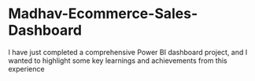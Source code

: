 # Madhav-Ecommerce-Sales-Dashboard
I have just completed a comprehensive Power BI dashboard project, and I wanted to highlight some key learnings and achievements from this experience
